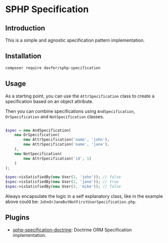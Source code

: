 SPHP Specification
=================

Introduction
------------
This is a simple and agnostic specification pattern implementation.

Installation
------------
```bash
composer require davfer/sphp-specification
```

Usage
-----
As a starting point, you can use the `AttrSpecification` class 
to create a specification based on an object attribute. 

Then you can combine specifications using `AndSpecification`, `OrSpecification` and `NotSpecification` classes.

```php

$spec = new AndSpecification(
    new OrSpecification(
        new AttrSpecification('name', 'john'),
        new AttrSpecification('name', 'jane'),
    ),
    new NotSpecification(
        new AttrSpecification('id', 1)
    )
);

$spec->isSatisfiedBy(new User(1, 'john')); // false
$spec->isSatisfiedBy(new User(2, 'jane')); // true
$spec->isSatisfiedBy(new User(3, 'mike')); // false
```

Always encapsulate the logic in a self explanatory class, 
like in the example above could be: `JohnOrJaneButNotFirstUserSpecification.php`.

Plugins
-------
- [sphp-specification-doctrine](https://github.com/davfer/sphp-specification-doctrine): Doctrine ORM Specification implementation.
